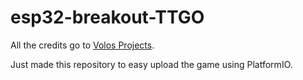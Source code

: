 # esp32-breakout-TTGO

All the credits go to [Volos Projects](https://www.youtube.com/channel/UCit2rVgOvhyuAD-VH5H_IHg).

Just made this repository to easy upload the game using PlatformIO.